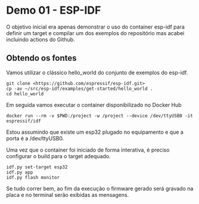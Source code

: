 # Demo 01 - ESP-IDF

O objetivo inicial era apenas demonstrar o uso do container esp-idf para definir um target e compilar um dos exemplos do repositório mas acabei incluindo actions do Github.

## Obtendo os fontes

Vamos utilizar o clássico hello_world do conjunto de exemplos do esp-idf.

    git clone <https://github.com/espressif/esp-idf.git>
    cp -av ~/src/esp-idf/examples/get-started/hello_world .
    cd hello_world

Em seguida vamos executar o container disponibilizado no Docker Hub

    docker run --rm -v $PWD:/project -w /project --device /dev/ttyUSB0 -it espressif/idf

Estou assumindo que existe um esp32 plugado no equipamento e que a porta é a /dev/ttyUSB0.

Uma vez que o container foi iniciado de forma interativa, é preciso configurar o build para o target adequado.

    idf.py set-target esp32
    idf.py app
    idf.py flash monitor

Se tudo correr bem, ao fim da execução o firmware gerado será gravado na placa e no terminal serão exibidas as mensagens.
